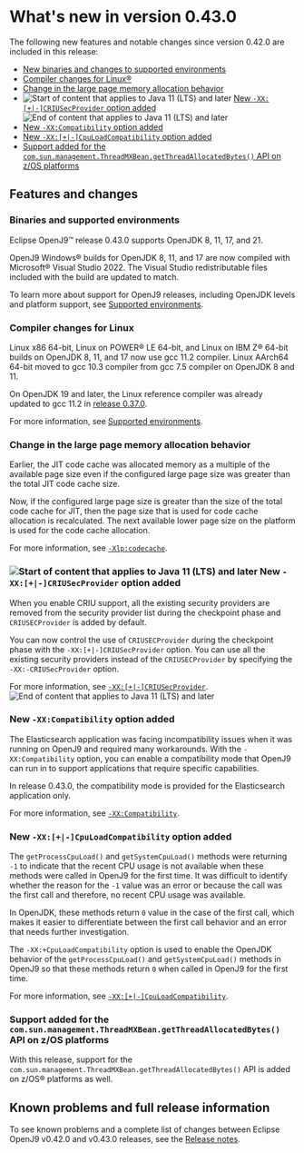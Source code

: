 <!--
* Copyright (c) 2017, 2024 IBM Corp. and others
*
* This program and the accompanying materials are made
* available under the terms of the Eclipse Public License 2.0
* which accompanies this distribution and is available at
* https://www.eclipse.org/legal/epl-2.0/ or the Apache
* License, Version 2.0 which accompanies this distribution and
* is available at https://www.apache.org/licenses/LICENSE-2.0.
*
* This Source Code may also be made available under the
* following Secondary Licenses when the conditions for such
* availability set forth in the Eclipse Public License, v. 2.0
* are satisfied: GNU General Public License, version 2 with
* the GNU Classpath Exception [1] and GNU General Public
* License, version 2 with the OpenJDK Assembly Exception [2].
*
* [1] https://www.gnu.org/software/classpath/license.html
* [2] https://openjdk.org/legal/assembly-exception.html
*
* SPDX-License-Identifier: EPL-2.0 OR Apache-2.0 OR GPL-2.0-only WITH Classpath-exception-2.0 OR GPL-2.0-only WITH OpenJDK-assembly-exception-1.0
-->

# What's new in version 0.43.0

The following new features and notable changes since version 0.42.0 are included in this release:

- [New binaries and changes to supported environments](#binaries-and-supported-environments)
- [Compiler changes for Linux&reg;](#compiler-changes-for-linux)
- [Change in the large page memory allocation behavior](#change-in-the-large-page-memory-allocation-behavior)
- ![Start of content that applies to Java 11 (LTS) and later](cr/java11plus.png) [New `-XX:[+|-]CRIUSecProvider` option added](#new-xx-criusecprovider-option-added) ![End of content that applies to Java 11 (LTS) and later](cr/java_close.png)
- [New `-XX:Compatibility` option added](#new-xxcompatibility-option-added)
- [New `-XX:[+|-]CpuLoadCompatibility` option added](#new-xx-cpuloadcompatibility-option-added)
- [Support added for the `com.sun.management.ThreadMXBean.getThreadAllocatedBytes()` API on z/OS platforms](#support-added-for-the-comsunmanagementthreadmxbeangetthreadallocatedbytes-api-on-zos-platforms)

## Features and changes

### Binaries and supported environments

Eclipse OpenJ9&trade; release 0.43.0 supports OpenJDK 8, 11, 17, and 21.

OpenJ9 Windows&reg; builds for OpenJDK 8, 11, and 17 are now compiled with Microsoft&reg; Visual Studio 2022. The Visual Studio redistributable files included with the build are updated to match.

To learn more about support for OpenJ9 releases, including OpenJDK levels and platform support, see [Supported environments](openj9_support.md).

### Compiler changes for Linux

Linux x86 64-bit, Linux on POWER&reg; LE 64-bit, and Linux on IBM Z&reg; 64-bit builds on OpenJDK 8, 11, and 17 now use gcc 11.2 compiler. Linux AArch64 64-bit moved to gcc 10.3 compiler from gcc 7.5 compiler on OpenJDK 8 and 11.

On OpenJDK 19 and later, the Linux reference compiler was already updated to gcc 11.2 in [release 0.37.0](version0.37.md).

For more information, see [Supported environments](openj9_support.md).

### Change in the large page memory allocation behavior

Earlier, the JIT code cache was allocated memory as a multiple of the available page size even if the configured large page size was greater than the total JIT code cache size.

Now, if the configured large page size is greater than the size of the total code cache for JIT, then the page size that is used for code cache allocation is recalculated. The next available lower page size on the platform is used for the code cache allocation.

For more information, see [`-Xlp:codecache`](xlpcodecache.md).

### ![Start of content that applies to Java 11 (LTS) and later](cr/java11plus.png) New `-XX:[+|-]CRIUSecProvider` option added

When you enable CRIU support, all the existing security providers are removed from the security provider list during the checkpoint phase and `CRIUSECProvider` is added by default.

You can now control the use of `CRIUSECProvider` during the checkpoint phase with the `-XX:[+|-]CRIUSecProvider` option. You can use all the existing security providers instead of the `CRIUSECProvider` by specifying the `-XX:-CRIUSecProvider` option.

For more information, see [`-XX:[+|-]CRIUSecProvider`](xxcriusecprovider.md). ![End of content that applies to Java 11 (LTS) and later](cr/java_close.png)

### New `-XX:Compatibility` option added

The Elasticsearch application was facing incompatibility issues when it was running on OpenJ9 and required many workarounds. With the `-XX:Compatibility` option, you can enable a compatibility mode that OpenJ9 can run in to support applications that require specific capabilities.

In release 0.43.0, the compatibility mode is provided for the Elasticsearch application only.

For more information, see [`-XX:Compatibility`](xxcompatibility.md).

### New `-XX:[+|-]CpuLoadCompatibility` option added

The `getProcessCpuLoad()` and `getSystemCpuLoad()` methods were returning `-1` to indicate that the recent CPU usage is not available when these methods were called in OpenJ9 for the first time. It was difficult to identify whether the reason for the `-1` value was an error or because the call was the first call and therefore, no recent CPU usage was available.

In OpenJDK, these methods return `0` value in the case of the first call, which makes it easier to differentiate between the first call behavior and an error that needs further investigation.

The `-XX:+CpuLoadCompatibility` option is used to enable the OpenJDK behavior of the `getProcessCpuLoad()` and `getSystemCpuLoad()` methods in OpenJ9 so that these methods return `0` when called in OpenJ9 for the first time.

For more information, see [`-XX:[+|-]CpuLoadCompatibility`](xxcpuloadcompatibility.md).

### Support added for the `com.sun.management.ThreadMXBean.getThreadAllocatedBytes()` API on z/OS platforms

With this release, support for the `com.sun.management.ThreadMXBean.getThreadAllocatedBytes()` API is added on z/OS&reg; platforms as well.

## Known problems and full release information

To see known problems and a complete list of changes between Eclipse OpenJ9 v0.42.0 and v0.43.0 releases, see the [Release notes](https://github.com/eclipse-openj9/openj9/blob/master/doc/release-notes/0.43/0.43.md).

<!-- ==== END OF TOPIC ==== version0.43.md ==== -->
